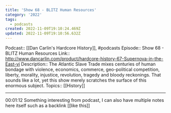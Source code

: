 ```yaml
---
title: 'Show 68 - BLITZ Human Resources'
category: '2022'
tags:
  - podcasts
created: 2022-11-09T19:10:24.469Z
updated: 2022-11-09T19:10:56.632Z
---
```


Podcast:: [[Dan Carlin's Hardcore History]], #podcasts
Episode:: Show 68 - BLITZ Human Resources
Link:: http://www.dancarlin.com/product/hardcore-history-67-Supernova-in-the-East-vi
Description:: The Atlantic Slave Trade mixes centuries of human bondage with violence, economics, commerce, geo-political competition, liberty, morality, injustice, revolution, tragedy and bloody reckonings. That sounds like a lot, yet this show merely scratches the surface of this enormous subject.
Topics:: [[History]]

---

00:01:12  Something interesting from podcast, I can also have multiple notes here itself such as a backlink [[like this]]